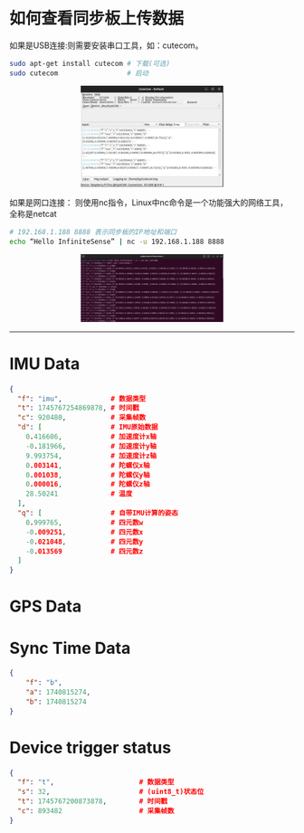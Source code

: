 # 如何查看同步板上传数据
如果是USB连接:则需要安装串口工具，如：cutecom。
```bash
sudo apt-get install cutecom # 下载(可选)
sudo cutecom                 # 启动
```
<p align="center">
<img  style="width:50%;"  alt="cutecom" src="../picture/cutecom.png">
</p>

如果是网口连接： 则使用nc指令，Linux中nc命令是一个功能强大的网络工具，全称是netcat

```bash
# 192.168.1.188 8888 表示同步板的IP地址和端口
echo “Hello InfiniteSense” | nc -u 192.168.1.188 8888
```
<p align="center">
<img  style="width:50%;"  alt="nc" src="../picture/nc.png">
</p>

---
# IMU Data
```json
{
  "f": "imu",            # 数据类型
  "t": 1745767254869878, # 时间戳
  "c": 920480,           # 采集帧数
  "d": [                 # IMU原始数据
    0.416606,            # 加速度计x轴
    -0.181966,           # 加速度计y轴
    9.993754,            # 加速度计z轴
    0.003141,            # 陀螺仪x轴
    0.001038,            # 陀螺仪y轴
    0.000016,            # 陀螺仪z轴
    28.50241             # 温度
  ],
  "q": [                 # 自带IMU计算的姿态
    0.999765,            # 四元数w
    -0.009251,           # 四元数x
    -0.021048,           # 四元数y
    -0.013569            # 四元数z
  ]
}
```
# GPS Data

# Sync Time Data
```json
{
    "f": "b",
    "a": 1740815274,
    "b": 1740815274
}

```

# Device trigger status
```json
{
  "f": "t",                     # 数据类型
  "s": 32,                      # (uint8_t)状态位
  "t": 1745767200873878,        # 时间戳
  "c": 893482                   # 采集帧数
} 
```
